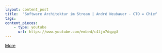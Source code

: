 ```yaml
---
layout: content_post
title:  "Software Architektur im Stream | André Neubauer - CTO = Chief Technical Debt Owner?"
tags:
content_pieces: 
    - type: youtube
      url: https://www.youtube.com/embed/c4ljm7dqpgU
---
```


[More](https://software-architektur.tv/2021/01/15/folge35.html)